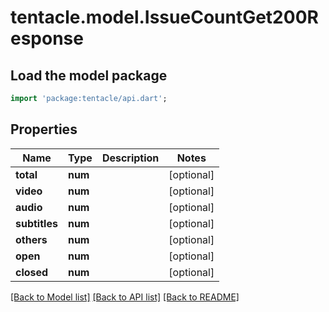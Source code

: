 # tentacle.model.IssueCountGet200Response

## Load the model package
```dart
import 'package:tentacle/api.dart';
```

## Properties
Name | Type | Description | Notes
------------ | ------------- | ------------- | -------------
**total** | **num** |  | [optional] 
**video** | **num** |  | [optional] 
**audio** | **num** |  | [optional] 
**subtitles** | **num** |  | [optional] 
**others** | **num** |  | [optional] 
**open** | **num** |  | [optional] 
**closed** | **num** |  | [optional] 

[[Back to Model list]](../README.md#documentation-for-models) [[Back to API list]](../README.md#documentation-for-api-endpoints) [[Back to README]](../README.md)


